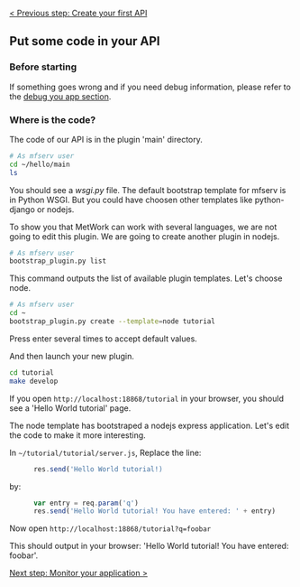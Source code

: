 [< Previous step: Create your first API](./2_first_api.md)

## Put some code in your API

### Before starting

If something goes wrong and if you need debug information, please refer to the [debug you app section](7_debug.md).

### Where is the code?

The code of our API is in the plugin 'main' directory.

``` bash
# As mfserv user
cd ~/hello/main
ls
```

You should see a _wsgi.py_ file. The default bootstrap template for mfserv is in Python WSGI. But you could have choosen other templates like python-django or nodejs.

To show you that MetWork can work with several languages, we are not going to edit this plugin. We are going to create another plugin in nodejs.

``` bash
# As mfserv user
bootstrap_plugin.py list
```

This command outputs the list of available plugin templates. Let's choose node.

``` bash
# As mfserv user
cd ~
bootstrap_plugin.py create --template=node tutorial
```

Press enter several times to accept default values.

And then launch your new plugin.

``` bash
cd tutorial
make develop
```

If you open `http://localhost:18868/tutorial` in your browser, you should see a 'Hello World tutorial' page.

The node template has bootstraped a nodejs express application. Let's edit the code to make it more interesting.

In `~/tutorial/tutorial/server.js`, Replace the line:

``` js
      res.send('Hello World tutorial!)
```

by:
``` js
      var entry = req.param('q')
      res.send('Hello World tutorial! You have entered: ' + entry)
```

Now open `http://localhost:18868/tutorial?q=foobar`

This should output in your browser: 'Hello World tutorial! You have entered: foobar'.

[Next step: Monitor your application >](./4_monitoring.md)

